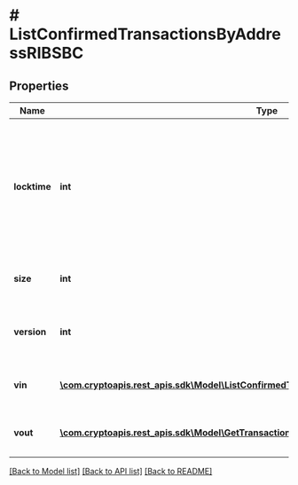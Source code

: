 # # ListConfirmedTransactionsByAddressRIBSBC

## Properties

Name | Type | Description | Notes
------------ | ------------- | ------------- | -------------
**locktime** | **int** | Represents the locktime on the transaction on the specific blockchain, i.e. the blockheight at which the transaction is valid. |
**size** | **int** | Represents the total size of this transaction. |
**version** | **int** | Represents the transaction&#39;s version number. |
**vin** | [**\com.cryptoapis.rest_apis.sdk\Model\ListConfirmedTransactionsByAddressRIBSBCVinInner[]**](ListConfirmedTransactionsByAddressRIBSBCVinInner.md) | Represents the transaction inputs. |
**vout** | [**\com.cryptoapis.rest_apis.sdk\Model\GetTransactionDetailsByTransactionIDRIBSBCVoutInner[]**](GetTransactionDetailsByTransactionIDRIBSBCVoutInner.md) | Represents the transaction outputs. | [optional]

[[Back to Model list]](../../README.md#models) [[Back to API list]](../../README.md#endpoints) [[Back to README]](../../README.md)
